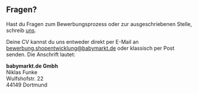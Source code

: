 ## Fragen?

Hast du Fragen zum Bewerbungsprozess oder zur ausgeschriebenen Stelle, schreib [uns](mailto:funke@babymarkt.de).

Deine CV kannst du uns entweder direkt per E-Mail an [bewerbung.shopentwicklung@babymarkt.de](mailto:bewerbung.shopentwicklung@babymarkt.de)
oder klassisch per Post senden. Die Anschrift lautet:

<b>babymarkt.de Gmbh</b><br>
Niklas Funke<br>
Wulfshofstr. 22<br>
44149 Dortmund
